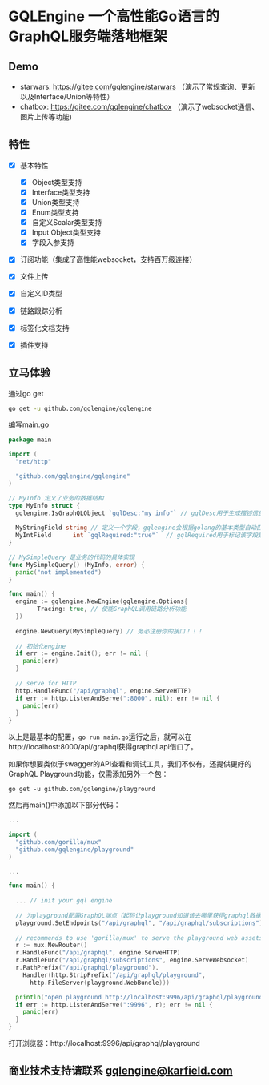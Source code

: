 # GQLEngine 一个高性能Go语言的GraphQL服务端落地框架



## Demo



* starwars: https://gitee.com/gqlengine/starwars （演示了常规查询、更新以及Interface/Union等特性）
* chatbox: https://gitee.com/gqlengine/chatbox （演示了websocket通信、图片上传等功能)



## 特性

- [x] 基本特性
  - [x] Object类型支持
  - [x] Interface类型支持
  - [x] Union类型支持
  - [x] Enum类型支持
  - [x] 自定义Scalar类型支持
  - [x] Input Object类型支持
  - [x] 字段入参支持
- [x] 订阅功能（集成了高性能websocket，支持百万级连接）
- [x] 文件上传
- [x] 自定义ID类型
- [x] 链路跟踪分析
- [x] 标签化文档支持
- [x] 插件支持




## 立马体验



通过go get

```bash
go get -u github.com/gqlengine/gqlengine
```



编写main.go



```go
package main

import (
  "net/http"

  "github.com/gqlengine/gqlengine"
)

// MyInfo 定义了业务的数据结构
type MyInfo struct {
  gqlengine.IsGraphQLObject `gqlDesc:"my info"` // gqlDesc用于生成描述信息
  
  MyStringField string // 定义一个字段，gqlengine会根据golang的基本类型自动匹配到graphql类型 
  MyIntField 	  int `gqlRequired:"true"`  // gqlRequired用于标记该字段是必备非空字段
}

// MySimpleQuery 是业务的代码的具体实现
func MySimpleQuery() (MyInfo, error) {
  panic("not implemented")
}

func main() {
  engine := gqlengine.NewEngine(gqlengine.Options{
	    Tracing: true, // 使能GraphQL调用链路分析功能
  })
  
  engine.NewQuery(MySimpleQuery) // 务必注册你的接口！！！
  
  // 初始化engine
  if err := engine.Init(); err != nil {
    panic(err)
  }
  
  // serve for HTTP
  http.HandleFunc("/api/graphql", engine.ServeHTTP)
  if err := http.ListenAndServe(":8000", nil); err != nil {
    panic(err)
  }
}
```



以上是最基本的配置，`go run main.go`运行之后，就可以在http://localhost:8000/api/graphql获得graphql api借口了。



如果你想要类似于swagger的API查看和调试工具，我们不仅有，还提供更好的GraphQL Playground功能，仅需添加另外一个包：



```
go get -u github.com/gqlengine/playground
```



然后再main()中添加以下部分代码：

```go
...

import (
  "github.com/gorilla/mux"
  "github.com/gqlengine/playground"
)

...

func main() {
  
  ... // init your gql engine
  
  // 为playground配置GraphQL端点（起码让playground知道该去哪里获得graphql数据吧;)）
  playground.SetEndpoints("/api/graphql", "/api/graphql/subscriptions")
  
  // recommends to use 'gorilla/mux' to serve the playground web assets
  r := mux.NewRouter()
  r.HandleFunc("/api/graphql", engine.ServeHTTP)
  r.HandleFunc("/api/graphql/subscriptions", engine.ServeWebsocket)
  r.PathPrefix("/api/graphql/playground").
    Handler(http.StripPrefix("/api/graphql/playground",
      http.FileServer(playground.WebBundle)))

  println("open playground http://localhost:9996/api/graphql/playground/")
  if err := http.ListenAndServe(":9996", r); err != nil {
    panic(err)
  }
}

```

打开浏览器：http://localhost:9996/api/graphql/playground



## 商业技术支持请联系 gqlengine@karfield.com

